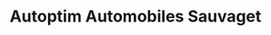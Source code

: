 ---
title: "Autoptim Automobiles Sauvaget"
url: /eysines/autoptim-automobiles-sauvaget/
shop: Autohaus
---